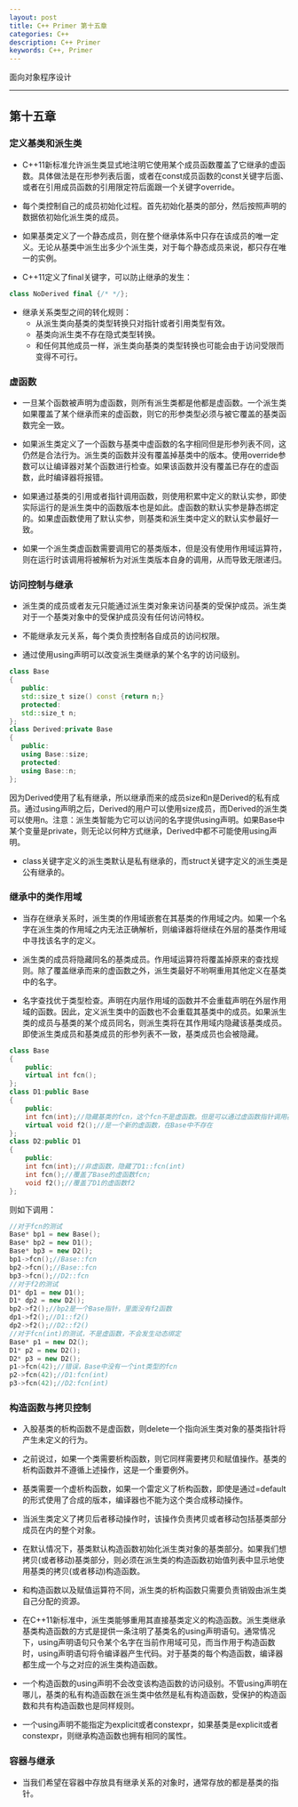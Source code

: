 ```yaml
---
layout: post
title: C++ Primer 第十五章
categories: C++
description: C++ Primer
keywords: C++, Primer
---
```


 面向对象程序设计

---

## 第十五章

### 定义基类和派生类

- C++11新标准允许派生类显式地注明它使用某个成员函数覆盖了它继承的虚函数。具体做法是在形参列表后面，或者在const成员函数的const关键字后面、或者在引用成员函数的引用限定符后面跟一个关键字override。

- 每个类控制自己的成员初始化过程。首先初始化基类的部分，然后按照声明的数据依初始化派生类的成员。

- 如果基类定义了一个静态成员，则在整个继承体系中只存在该成员的唯一定义。无论从基类中派生出多少个派生类，对于每个静态成员来说，都只存在唯一的实例。

- C++11定义了final关键字，可以防止继承的发生：
```c++
class NoDerived final {/* */};
```

- 继承关系类型之间的转化规则：
   - 从派生类向基类的类型转换只对指针或者引用类型有效。
   - 基类向派生类不存在隐式类型转换。
   - 和任何其他成员一样，派生类向基类的类型转换也可能会由于访问受限而变得不可行。

### 虚函数
- 一旦某个函数被声明为虚函数，则所有派生类都是他都是虚函数。一个派生类如果覆盖了某个继承而来的虚函数，则它的形参类型必须与被它覆盖的基类函数完全一致。

- 如果派生类定义了一个函数与基类中虚函数的名字相同但是形参列表不同，这仍然是合法行为。派生类的函数并没有覆盖掉基类中的版本。使用override参数可以让编译器对某个函数进行检查。如果该函数并没有覆盖已存在的虚函数，此时编译器将报错。

- 如果通过基类的引用或者指针调用函数，则使用积累中定义的默认实参，即使实际运行的是派生类中的函数版本也是如此。虚函数的默认实参是静态绑定的。如果虚函数使用了默认实参，则基类和派生类中定义的默认实参最好一致。

- 如果一个派生类虚函数需要调用它的基类版本，但是没有使用作用域运算符，则在运行时该调用将被解析为对派生类版本自身的调用，从而导致无限递归。

### 访问控制与继承
- 派生类的成员或者友元只能通过派生类对象来访问基类的受保护成员。派生类对于一个基类对象中的受保护成员没有任何访问特权。

- 不能继承友元关系，每个类负责控制各自成员的访问权限。

- 通过使用using声明可以改变派生类继承的某个名字的访问级别。
```c++
class Base
{
   public:
   std::size_t size() const {return n;}
   protected:
   std::size_t n;
};
class Derived:private Base
{
   public:
   using Base::size;
   protected:
   using Base::n;
};
```
因为Derived使用了私有继承，所以继承而来的成员size和n是Derived的私有成员。通过using声明之后，Derived的用户可以使用size成员，而Derived的派生类可以使用n。注意：派生类智能为它可以访问的名字提供using声明。如果Base中某个变量是private，则无论以何种方式继承，Derived中都不可能使用using声明。

- class关键字定义的派生类默认是私有继承的，而struct关键字定义的派生类是公有继承的。

### 继承中的类作用域
- 当存在继承关系时，派生类的作用域嵌套在其基类的作用域之内。如果一个名字在派生类的作用域之内无法正确解析，则编译器将继续在外层的基类作用域中寻找该名字的定义。

- 派生类的成员将隐藏同名的基类成员。作用域运算符将覆盖掉原来的查找规则。除了覆盖继承而来的虚函数之外，派生类最好不哟啊重用其他定义在基类中的名字。

- 名字查找优于类型检查。声明在内层作用域的函数并不会重载声明在外层作用域的函数。因此，定义派生类中的函数也不会重载其基类中的成员。如果派生类的成员与基类的某个成员同名，则派生类将在其作用域内隐藏该基类成员。即使派生类成员和基类成员的形参列表不一致，基类成员也会被隐藏。
```c++
class Base
{
    public:
    virtual int fcn();
};
class D1:public Base
{
    public:
    int fcn(int);//隐藏基类的fcn，这个fcn不是虚函数。但是可以通过虚函数指针调用基类的fcn()
    virtual void f2();//是一个新的虚函数，在Base中不存在
};
class D2:public D1
{
    public:
    int fcn(int);//非虚函数，隐藏了D1::fcn(int)
    int fcn();//覆盖了Base的虚函数fcn;
    void f2();//覆盖了D1的虚函数f2
};
```
则如下调用：
```c++
//对于fcn的测试
Base* bp1 = new Base();
Base* bp2 = new D1();
Base* bp3 = new D2();
bp1->fcn();//Base::fcn
bp2->fcn();//Base::fcn
bp3->fcn();//D2::fcn
//对于f2的测试
D1* dp1 = new D1();
D1* dp2 = new D2();
bp2->f2();//bp2是一个Base指针，里面没有f2函数
dp1->f2();//D1::f2()
dp2->f2();//D2::f2()
//对于fcn(int)的测试，不是虚函数，不会发生动态绑定 
Base* p1 = new D2();
D1* p2 = new D2();
D2* p3 = new D2();
p1->fcn(42);//错误，Base中没有一个int类型的fcn
p2->fcn(42);//D1:fcn(int)
p3->fcn(42);//D2:fcn(int)
```

### 构造函数与拷贝控制
- 入股基类的析构函数不是虚函数，则delete一个指向派生类对象的基类指针将产生未定义的行为。

- 之前说过，如果一个类需要析构函数，则它同样需要拷贝和赋值操作。基类的析构函数并不遵循上述操作，这是一个重要例外。

- 基类需要一个虚析构函数，如果一个雷定义了析构函数，即使是通过=default的形式使用了合成的版本，编译器也不能为这个类合成移动操作。

- 当派生类定义了拷贝后者移动操作时，该操作负责拷贝或者移动包括基类部分成员在内的整个对象。

- 在默认情况下，基类默认构造函数初始化派生类对象的基类部分。如果我们想拷贝(或者移动)基类部分，则必须在派生类的构造函数初始值列表中显示地使用基类的拷贝(或者移动)构造函数。

- 和构造函数以及赋值运算符不同，派生类的析构函数只需要负责销毁由派生类自己分配的资源。

- 在C++11新标准中，派生类能够重用其直接基类定义的构造函数。派生类继承基类构造函数的方式是提供一条注明了基类名的using声明语句。通常情况下，using声明语句只令某个名字在当前作用域可见，而当作用于构造函数时，using声明语句将令编译器产生代码。对于基类的每个构造函数，编译器都生成一个与之对应的派生类构造函数。

- 一个构造函数的using声明不会改变该构造函数的访问级别。不管using声明在哪儿，基类的私有构造函数在派生类中依然是私有构造函数，受保护的构造函数和共有构造函数也是同样规则。

- 一个using声明不能指定为explicit或者constexpr，如果基类是explicit或者constexpr，则继承构造函数也拥有相同的属性。

### 容器与继承

- 当我们希望在容器中存放具有继承关系的对象时，通常存放的都是基类的指针。








